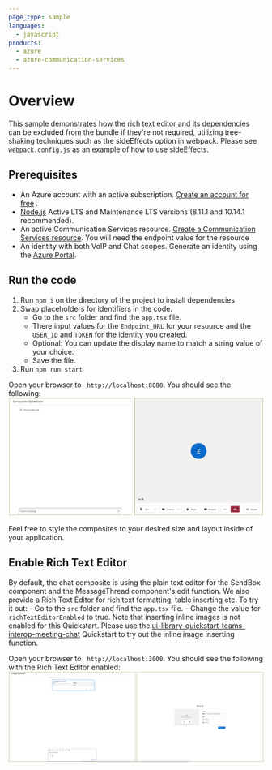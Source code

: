 ```yaml
---
page_type: sample
languages:
  - javascript
products:
  - azure
  - azure-communication-services
---
```


# Overview

This sample demonstrates how the rich text editor and its dependencies can be excluded from the bundle if they're not required, utilizing tree-shaking techniques such as the sideEffects option in webpack. Please see `webpack.config.js` as an example of how to use sideEffects.

## Prerequisites

- An Azure account with an active subscription. [Create an account for free](https://azure.microsoft.com/free/?WT.mc_id=A261C142F) .
- [Node.js](https://nodejs.org/en/) Active LTS and Maintenance LTS versions (8.11.1 and 10.14.1 recommended).
- An active Communication Services resource. [Create a Communication Services resource](https://docs.microsoft.com/azure/communication-services/quickstarts/create-communication-resource). You will need the endpoint value for the resource
- An identity with both VoIP and Chat scopes. Generate an identity using the [Azure Portal](https://docs.microsoft.com/azure/communication-services/quickstarts/identity/quick-create-identity).

## Run the code

1. Run `npm i` on the directory of the project to install dependencies
2. Swap placeholders for identifiers in the code.
   - Go to the `src` folder and find the `app.tsx` file.
   - There input values for the `Endpoint_URL` for your resource and the `USER_ID` and `TOKEN` for the identity you created.
   - Optional: You can update the display name to match a string value of your choice.
   - Save the file.
3. Run `npm run start`

Open your browser to ` http://localhost:8080`. You should see the following:
![Composite End State](../media/CompositeEnd.png)

Feel free to style the composites to your desired size and layout inside of your application.

## Enable Rich Text Editor

By default, the chat composite is using the plain text editor for the SendBox component and the MessageThread component's edit function.
We also provide a Rich Text Editor for rich text formatting, table inserting etc.
To try it out: - Go to the `src` folder and find the `app.tsx` file. - Change the value for `richTextEditorEnabled` to true.
Note that inserting inline images is not enabled for this Quickstart.
Please use the [ui-library-quickstart-teams-interop-meeting-chat](https://github.com/Azure-Samples/communication-services-javascript-quickstarts/tree/main/ui-library-quickstart-teams-interop-meeting-chat) Quickstart to try out the inline image inserting function.

Open your browser to ` http://localhost:3000`. You should see the following with the Rich Text Editor enabled:
![Composite with Rich Text Editor](../media/CompositeWithRichTextEditor.png)
